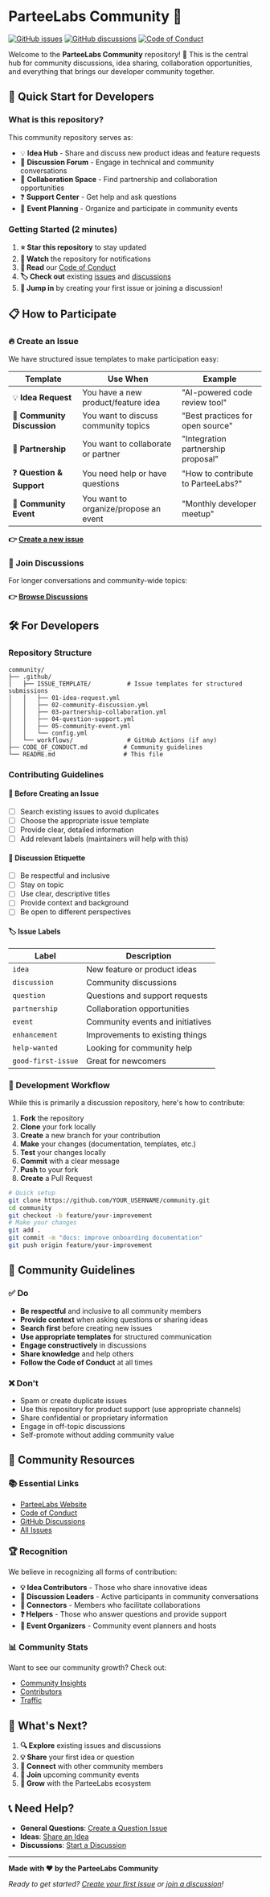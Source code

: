 # ParteeLabs Community 🚀

[![GitHub issues](https://img.shields.io/github/issues/ParteeLabs/community)](https://github.com/ParteeLabs/community/issues)
[![GitHub discussions](https://img.shields.io/github/discussions/ParteeLabs/community)](https://github.com/ParteeLabs/community/discussions)
[![Code of Conduct](https://img.shields.io/badge/Code%20of%20Conduct-Contributor%20Covenant-blue.svg)](CODE_OF_CONDUCT.md)

Welcome to the **ParteeLabs Community** repository! 🎉 This is the central hub for community discussions, idea sharing, collaboration opportunities, and everything that brings our developer community together.

## 🚀 Quick Start for Developers

### What is this repository?

This community repository serves as:

- 💡 **Idea Hub** - Share and discuss new product ideas and feature requests
- 💬 **Discussion Forum** - Engage in technical and community conversations
- 🤝 **Collaboration Space** - Find partnership and collaboration opportunities
- ❓ **Support Center** - Get help and ask questions
- 🎉 **Event Planning** - Organize and participate in community events

### Getting Started (2 minutes)

1. **⭐ Star this repository** to stay updated
2. **👀 Watch** the repository for notifications
3. **📖 Read** our [Code of Conduct](CODE_OF_CONDUCT.md)
4. **🏷️ Check out** existing [issues](https://github.com/ParteeLabs/community/issues) and [discussions](https://github.com/ParteeLabs/community/discussions)
5. **🎯 Jump in** by creating your first issue or joining a discussion!

## 📋 How to Participate

### 🔥 Create an Issue

We have structured issue templates to make participation easy:

| Template                    | Use When                              | Example                            |
| --------------------------- | ------------------------------------- | ---------------------------------- |
| 💡 **Idea Request**         | You have a new product/feature idea   | "AI-powered code review tool"      |
| 💬 **Community Discussion** | You want to discuss community topics  | "Best practices for open source"   |
| 🤝 **Partnership**          | You want to collaborate or partner    | "Integration partnership proposal" |
| ❓ **Question & Support**   | You need help or have questions       | "How to contribute to ParteeLabs?" |
| 🎉 **Community Event**      | You want to organize/propose an event | "Monthly developer meetup"         |

**👉 [Create a new issue](https://github.com/ParteeLabs/community/issues/new/choose)**

### 💬 Join Discussions

For longer conversations and community-wide topics:

**👉 [Browse Discussions](https://github.com/ParteeLabs/community/discussions)**

## 🛠️ For Developers

### Repository Structure

```
community/
├── .github/
│   ├── ISSUE_TEMPLATE/          # Issue templates for structured submissions
│   │   ├── 01-idea-request.yml
│   │   ├── 02-community-discussion.yml
│   │   ├── 03-partnership-collaboration.yml
│   │   ├── 04-question-support.yml
│   │   ├── 05-community-event.yml
│   │   └── config.yml
│   └── workflows/               # GitHub Actions (if any)
├── CODE_OF_CONDUCT.md          # Community guidelines
└── README.md                   # This file
```

### Contributing Guidelines

#### 🎯 Before Creating an Issue

- [ ] Search existing issues to avoid duplicates
- [ ] Choose the appropriate issue template
- [ ] Provide clear, detailed information
- [ ] Add relevant labels (maintainers will help with this)

#### 💭 Discussion Etiquette

- [ ] Be respectful and inclusive
- [ ] Stay on topic
- [ ] Use clear, descriptive titles
- [ ] Provide context and background
- [ ] Be open to different perspectives

#### 🏷️ Issue Labels

| Label              | Description                      |
| ------------------ | -------------------------------- |
| `idea`             | New feature or product ideas     |
| `discussion`       | Community discussions            |
| `question`         | Questions and support requests   |
| `partnership`      | Collaboration opportunities      |
| `event`            | Community events and initiatives |
| `enhancement`      | Improvements to existing things  |
| `help-wanted`      | Looking for community help       |
| `good-first-issue` | Great for newcomers              |

### 🔧 Development Workflow

While this is primarily a discussion repository, here's how to contribute:

1. **Fork** the repository
2. **Clone** your fork locally
3. **Create** a new branch for your contribution
4. **Make** your changes (documentation, templates, etc.)
5. **Test** your changes locally
6. **Commit** with a clear message
7. **Push** to your fork
8. **Create** a Pull Request

```bash
# Quick setup
git clone https://github.com/YOUR_USERNAME/community.git
cd community
git checkout -b feature/your-improvement
# Make your changes
git add .
git commit -m "docs: improve onboarding documentation"
git push origin feature/your-improvement
```

## 🌟 Community Guidelines

### ✅ Do

- **Be respectful** and inclusive to all community members
- **Provide context** when asking questions or sharing ideas
- **Search first** before creating new issues
- **Use appropriate templates** for structured communication
- **Engage constructively** in discussions
- **Share knowledge** and help others
- **Follow the Code of Conduct** at all times

### ❌ Don't

- Spam or create duplicate issues
- Use this repository for product support (use appropriate channels)
- Share confidential or proprietary information
- Engage in off-topic discussions
- Self-promote without adding community value

## 🤝 Community Resources

### 📚 Essential Links

- [ParteeLabs Website](https://parteelabs.com)
- [Code of Conduct](CODE_OF_CONDUCT.md)
- [GitHub Discussions](https://github.com/ParteeLabs/community/discussions)
- [All Issues](https://github.com/ParteeLabs/community/issues)

### 🏆 Recognition

We believe in recognizing all forms of contribution:

- **💡 Idea Contributors** - Those who share innovative ideas
- **💬 Discussion Leaders** - Active participants in community conversations
- **🤝 Connectors** - Members who facilitate collaborations
- **❓ Helpers** - Those who answer questions and provide support
- **🎉 Event Organizers** - Community event planners and hosts

### 📊 Community Stats

Want to see our community growth? Check out:

- [Community Insights](https://github.com/ParteeLabs/community/pulse)
- [Contributors](https://github.com/ParteeLabs/community/graphs/contributors)
- [Traffic](https://github.com/ParteeLabs/community/graphs/traffic)

## 🚀 What's Next?

1. **🔍 Explore** existing issues and discussions
2. **💡 Share** your first idea or question
3. **🤝 Connect** with other community members
4. **📅 Join** upcoming community events
5. **🌱 Grow** with the ParteeLabs ecosystem

## 📞 Need Help?

- **General Questions**: [Create a Question Issue](https://github.com/ParteeLabs/community/issues/new?template=04-question-support.yml)
- **Ideas**: [Share an Idea](https://github.com/ParteeLabs/community/issues/new?template=01-idea-request.yml)
- **Discussions**: [Start a Discussion](https://github.com/ParteeLabs/community/discussions)

---

**Made with ❤️ by the ParteeLabs Community**

_Ready to get started? [Create your first issue](https://github.com/ParteeLabs/community/issues/new/choose) or [join a discussion](https://github.com/ParteeLabs/community/discussions)!_
